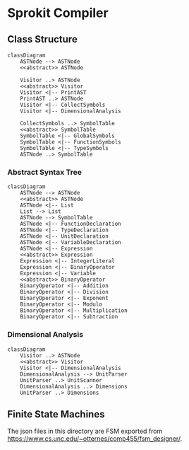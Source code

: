 # Sprokit Compiler

## Class Structure
```mermaid
classDiagram
	ASTNode --> ASTNode
	<<abstract>> ASTNode

	Visitor ..> ASTNode
	<<abstract>> Visitor
	Visitor <|-- PrintAST
	PrintAST ..> ASTNode
	Visitor <|-- CollectSymbols
	Visitor <|-- DimensionalAnalysis

	CollectSymbols ..> SymbolTable
	<<abstract>> SymbolTable
	SymbolTable <|-- GlobalSymbols
	SymbolTable <|-- FunctionSymbols
	SymbolTable <|-- TypeSymbols
	ASTNode ..> SymbolTable
```

### Abstract Syntax Tree
```mermaid
classDiagram
	ASTNode --> ASTNode
	<<abstract>> ASTNode
	ASTNode <|-- List
	List --> List
	ASTNode --> SymbolTable
	ASTNode <|-- FunctionDeclaration
	ASTNode <|-- TypeDeclaration
	ASTNode <|-- UnitDeclaration
	ASTNode <|-- VariableDeclaration
	ASTNode <|-- Expression
	<<abstract>> Expression
	Expression <|-- IntegerLiteral
	Expression <|-- BinaryOperator
	Expression <|-- Variable
	<<abstract>> BinaryOperator
	BinaryOperator <|-- Addition
	BinaryOperator <|-- Division
	BinaryOperator <|-- Exponent
	BinaryOperator <|-- Modulo
	BinaryOperator <|-- Multiplication
	BinaryOperator <|-- Subtraction

```

### Dimensional Analysis
```mermaid
classDiagram
	Visitor ..> ASTNode
	<<abstract>> Visitor
	Visitor <|-- DimensionalAnalysis
	DimensionalAnalysis --> UnitParser
	UnitParser ..> UnitScanner
	DimensionalAnalysis ..> Dimensions
	UnitParser ..> Dimensions
```

## Finite State Machines
The json files in this directory are FSM exported from https://www.cs.unc.edu/~otternes/comp455/fsm_designer/.